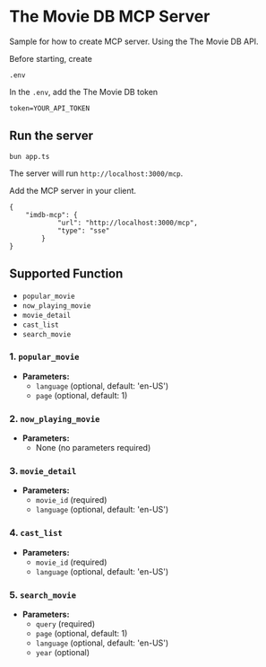 # The Movie DB MCP Server

Sample for how to create MCP server. Using the The Movie DB API.

Before starting, create

```
.env
```

In the `.env`, add the The Movie DB token

```
token=YOUR_API_TOKEN
```

## Run the server

```
bun app.ts
```

The server will run `http://localhost:3000/mcp`.

Add the MCP server in your client.

```
{
    "imdb-mcp": {
			"url": "http://localhost:3000/mcp",
      		"type": "sse"
		}
}
```

## Supported Function

- `popular_movie`
- `now_playing_movie`
- `movie_detail`
- `cast_list`
- `search_movie`


### 1. `popular_movie`
- **Parameters:**
  - `language` (optional, default: 'en-US')
  - `page` (optional, default: 1)

### 2. `now_playing_movie`
- **Parameters:**
  - None (no parameters required)

### 3. `movie_detail`
- **Parameters:**
  - `movie_id` (required)
  - `language` (optional, default: 'en-US')

### 4. `cast_list`
- **Parameters:**
  - `movie_id` (required)
  - `language` (optional, default: 'en-US')

### 5. `search_movie`
- **Parameters:**
  - `query` (required)
  - `page` (optional, default: 1)
  - `language` (optional, default: 'en-US')
  - `year` (optional)

